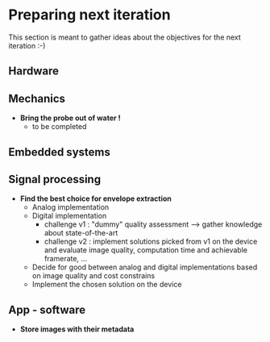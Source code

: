 # Preparing next iteration

This section is meant to gather ideas about the objectives for the next iteration :-\)

## Hardware

## Mechanics

* **Bring the probe out of water !**
  * to be completed

## Embedded systems

## Signal processing

* **Find the best choice for envelope extraction**
  * Analog implementation
  * Digital implementation
    * challenge v1 : "dummy" quality assessment --&gt; gather knowledge about state-of-the-art
    * challenge v2 : implement solutions picked from v1 on the device and evaluate image quality, computation time and achievable framerate, ...
  * Decide for good between analog and digital implementations based on image quality and cost constrains
  * Implement the chosen solution on the device

## App - software

* **Store images with their metadata**



